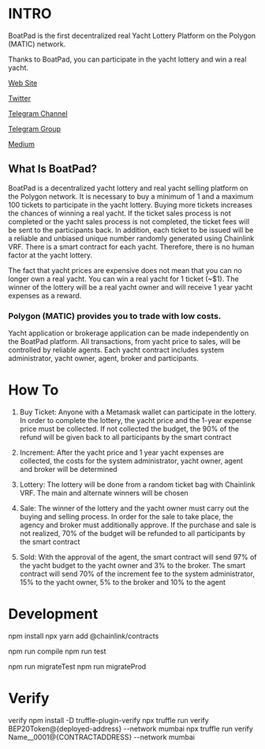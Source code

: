 # INTRO
BoatPad is the first decentralized real Yacht Lottery Platform on the Polygon (MATIC) network.

Thanks to BoatPad, you can participate in the yacht lottery and win a real yacht.

[Web Site](https://boatpad.io/)

[Twitter](https://twitter.com/BoatPadIO)

[Telegram Channel](https://t.me/boatpad_io)

[Telegram Group](https://t.me/boatpadiopublic)

[Medium](https://medium.com/@BoatPadIO)

## What Is BoatPad?

BoatPad is a decentralized yacht lottery and real yacht selling platform on the Polygon network. It is necessary to buy a minimum of 1 and a maximum 100 tickets to participate in the yacht lottery. Buying more tickets increases the chances of winning a real yacht. If the ticket sales process is not completed or the yacht sales process is not completed, the ticket fees will be sent to the participants back. In addition, each ticket to be issued will be a reliable and unbiased unique number randomly generated using Chainlink VRF. There is a smart contract for each yacht. Therefore, there is no human factor at the yacht lottery.

The fact that yacht prices are expensive does not mean that you can no longer own a real yacht. You can win a real yacht for 1 ticket (~$1). The winner of the lottery will be a real yacht owner and will receive 1 year yacht expenses as a reward.

### Polygon (MATIC) provides you to trade with low costs.

Yacht application or brokerage application can be made independently on the BoatPad platform. All transactions, from yacht price to sales, will be controlled by reliable agents. Each yacht contract includes system administrator, yacht owner, agent, broker and participants.

# How To
1. Buy Ticket: Anyone with a Metamask wallet can participate in the lottery. In order to complete the lottery, the yacht price and the 1-year expense price must be collected. If not collected the budget, the 90% of the refund will be given back to all participants by the smart contract


2. Increment: After the yacht price and 1 year yacht expenses are collected, the costs for the system administrator, yacht owner, agent and broker will be determined


3. Lottery: The lottery will be done from a random ticket bag with Chainlink VRF. The main and alternate winners will be chosen


4. Sale: The winner of the lottery and the yacht owner must carry out the buying and selling process. In order for the sale to take place, the agency and broker must additionally approve. If the purchase and sale is not realized, 70% of the budget will be refunded to all participants by the smart contract


5. Sold: With the approval of the agent, the smart contract will send 97% of the yacht budget to the yacht owner and 3% to the broker. The smart contract will send 70% of the increment fee to the system administrator, 15% to the yacht owner, 5% to the broker and 10% to the agent


# Development

npm install
npx yarn add @chainlink/contracts

npm run compile
npm run test

npm run migrateTest
npm run migrateProd

# Verify
verify
npm install -D truffle-plugin-verify
npx truffle run verify BEP20Token@{deployed-address} --network mumbai
npx truffle run verify Name__0001@{CONTRACTADDRESS} --network mumbai
